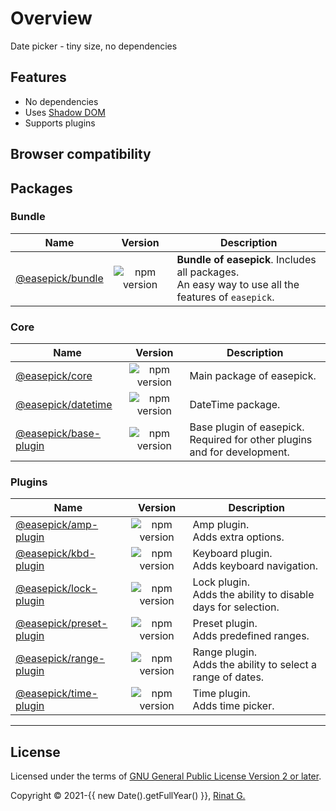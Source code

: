 # Overview

Date picker - tiny size, no dependencies

<div style="text-align: center; font-size: 25px; display: block; margin-bottom: 15px;">
  <div id="index-demo" class="demo-wrapper" data-cfg="index"></div>
</div>

## Features

- No dependencies
- Uses [Shadow DOM](https://developer.mozilla.org/en-US/docs/Web/Web_Components/Using_shadow_DOM)
- Supports plugins

## Browser compatibility

<browser-compatibility/>

## Packages

### Bundle

| Name | Version | Description
| --- | :---: | ---
| [@easepick/bundle](/packages/bundle) | ![npm version](https://badge.fury.io/js/@easepick%2Fbundle.svg) | **Bundle of easepick**. Includes all packages.<br/> An easy way to use all the features of `easepick`.

### Core

| Name | Version | Description
| --- | :---: | ---
| [@easepick/core](/packages/core) | ![npm version](https://badge.fury.io/js/@easepick%2Fcore.svg) | Main package of easepick. 
| [@easepick/datetime](/packages/datetime) | ![npm version](https://badge.fury.io/js/@easepick%2Fdatetime.svg) | DateTime package. 
| [@easepick/base-plugin](/packages/base-plugin) | ![npm version](https://badge.fury.io/js/@easepick%2Fbase-plugin.svg) | Base plugin of easepick. <br/> Required for other plugins and for development. 

### Plugins

| Name | Version | Description
| --- | :---: | ---
| [@easepick/amp-plugin](/packages/amp-plugin) | ![npm version](https://badge.fury.io/js/@easepick%2Famp-plugin.svg) | Amp plugin. <br/> Adds extra options.
| [@easepick/kbd-plugin](/packages/kbd-plugin) | ![npm version](https://badge.fury.io/js/@easepick%2Fkbd-plugin.svg) | Keyboard plugin. <br/> Adds keyboard navigation.
| [@easepick/lock-plugin](/packages/lock-plugin) | ![npm version](https://badge.fury.io/js/@easepick%2Flock-plugin.svg) | Lock plugin. <br/> Adds the ability to disable days for selection.
| [@easepick/preset-plugin](/packages/preset-plugin) | ![npm version](https://badge.fury.io/js/@easepick%2Fpreset-plugin.svg) | Preset plugin. <br/> Adds predefined ranges.
| [@easepick/range-plugin](/packages/range-plugin) | ![npm version](https://badge.fury.io/js/@easepick%2Frange-plugin.svg) | Range plugin. <br/> Adds the ability to select a range of dates.
| [@easepick/time-plugin](/packages/time-plugin) | ![npm version](https://badge.fury.io/js/@easepick%2Ftime-plugin.svg) | Time plugin. <br/> Adds time picker.

---

## License

Licensed under the terms of [GNU General Public License Version 2 or later](http://www.gnu.org/licenses/gpl.html). 

Copyright &copy; 2021-{{ new Date().getFullYear() }}, [Rinat G.](https://github.com/wakirin)